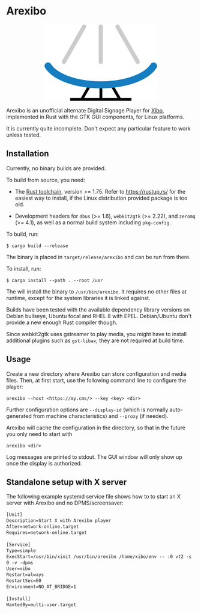 # Arexibo

<p align="center">
  <img src="https://github.com/birkenfeld/arexibo/blob/master/assets/logo.png?raw=true" alt="Logo"/>
</p>

Arexibo is an unofficial alternate Digital Signage Player for [Xibo](https://xibo.org.uk),
implemented in Rust with the GTK GUI components, for Linux platforms.

It is currently quite incomplete.  Don't expect any particular feature to work
unless tested.


## Installation

Currently, no binary builds are provided.

To build from source, you need:

* The [Rust toolchain](https://www.rust-lang.org/), version >= 1.75.  Refer to
  https://rustup.rs/ for the easiest way to install, if the Linux distribution
  provided package is too old.

* Development headers for `dbus` (>= 1.6), `webkit2gtk` (>= 2.22), and `zeromq`
  (>= 4.1), as well as a normal build system including `pkg-config`.

To build, run:

```
$ cargo build --release
```

The binary is placed in `target/release/arexibo` and can be run from there.

To install, run:

```
$ cargo install --path . --root /usr
```

The will install the binary to `/usr/bin/arexibo`.  It requires no other files
at runtime, except for the system libraries it is linked against.

Builds have been tested with the available dependency library versions on Debian
bullseye, Ubuntu focal and RHEL 8 with EPEL.  Debian/Ubuntu don't provide a new
enough Rust compiler though.

Since webkit2gtk uses gstreamer to play media, you might have to install
additional plugins such as `gst-libav`; they are not required at build time.


## Usage

Create a new directory where Arexibo can store configuration and media files.
Then, at first start, use the following command line to configure the player:

```
arexibo --host <https://my.cms/> --key <key> <dir>
```

Further configuration options are `--display-id` (which is normally
auto-generated from machine characteristics) and `--proxy` (if needed).

Arexibo will cache the configuration in the directory, so that in the future you
only need to start with

```
arexibo <dir>
```

Log messages are printed to stdout.  The GUI window will only show up once the
display is authorized.


## Standalone setup with X server

The following example systemd service file shows how to to start an X server
with Arexibo and no DPMS/screensaver:

```
[Unit]
Description=Start X with Arexibo player
After=network-online.target
Requires=network-online.target

[Service]
Type=simple
ExecStart=/usr/bin/xinit /usr/bin/arexibo /home/xibo/env -- :0 vt2 -s 0 -v -dpms
User=xibo
Restart=always
RestartSec=60
Environment=NO_AT_BRIDGE=1

[Install]
WantedBy=multi-user.target
```
